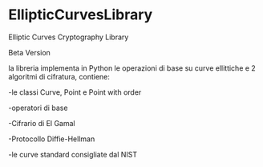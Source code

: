 # EllipticCurvesLibrary
Elliptic Curves Cryptography Library

Beta Version

la libreria implementa in Python le operazioni di base su curve ellittiche e 2 algoritmi di cifratura, contiene:

-le classi Curve, Point e Point with order

-operatori di base 

-Cifrario di El Gamal

-Protocollo Diffie-Hellman

-le curve standard consigliate dal NIST



